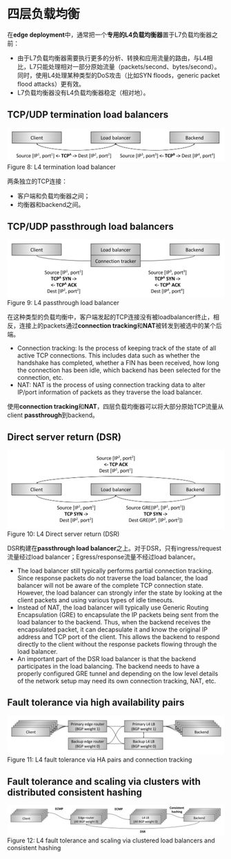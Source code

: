 # 四层负载均衡
在**edge deployment**中，通常把一个**专用的L4负载均衡器**置于L7负载均衡器之前：
* 由于L7负载均衡器需要执行更多的分析、转换和应用流量的路由，与L4相比，L7只能处理相对一部分原始流量（packets/second、bytes/second）。同时，使用L4处理某种类型的DoS攻击（比如SYN floods，generic packet flood attacks）更有效。
* L7负载均衡器没有L4负载均衡器稳定（相对地）。

## TCP/UDP termination load balancers
![](pics/lb8.png)
Figure 8: L4 termination load balancer

两条独立的TCP连接：
* 客户端和负载均衡器之间；
* 均衡器和backend之间。

## TCP/UDP passthrough load balancers
![](pics/lb9.png)
Figure 9: L4 passthrough load balancer

在这种类型的负载均衡中，客户端发起的TCP连接没有被loadbalancer终止，相反，连接上的packets通过**connection tracking**和**NAT**被转发到被选中的某个后端。
* Connection tracking: Is the process of keeping track of the state of all active TCP connections. This includes data such as whether the handshake has completed, whether a FIN has been received, how long the connection has been idle, which backend has been selected for the connection, etc.
* NAT: NAT is the process of using connection tracking data to alter IP/port information of packets as they traverse the load balancer.

使用**connection tracking**和**NAT**，四层负载均衡器可以将大部分原始TCP流量从client **passthrough**到backend。

## Direct server return (DSR)
![](pics/lb10.png)
Figure 10: L4 Direct server return (DSR)

DSR构建在**passthrough load balancer**之上。对于DSR，只有ingress/request流量经过load balancer；Egress/response流量不经过load balancer。

* The load balancer still typically performs partial connection tracking. Since response packets do not traverse the load balancer, the load balancer will not be aware of the complete TCP connection state. However, the load balancer can strongly infer the state by looking at the client packets and using various types of idle timeouts.
* Instead of NAT, the load balancer will typically use Generic Routing Encapsulation (GRE) to encapsulate the IP packets being sent from the load balancer to the backend. Thus, when the backend receives the encapsulated packet, it can decapsulate it and know the original IP address and TCP port of the client. This allows the backend to respond directly to the client without the response packets flowing through the load balancer.
* An important part of the DSR load balancer is that the backend participates in the load balancing. The backend needs to have a properly configured GRE tunnel and depending on the low level details of the network setup may need its own connection tracking, NAT, etc.

## Fault tolerance via high availability pairs
![](pics/lb11.png)
Figure 11: L4 fault tolerance via HA pairs and connection tracking

## Fault tolerance and scaling via clusters with **distributed consistent hashing**
![](pics/lb12.png)
Figure 12: L4 fault tolerance and scaling via clustered load balancers and consistent hashing
